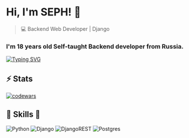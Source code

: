 # Hi, I'm SEPH! 👋

>  💻 Backend Web Developer | Django

### I'm 18 years old Self-taught Backend developer from Russia.

[![Typing SVG](https://readme-typing-svg.herokuapp.com?color=%2336BCF7&lines=Computer+science+student+in+ct+mtuci)](https://git.io/typing-svg)


## ⚡ Stats
[![codewars](https://www.codewars.com/users/oSEPH/badges/micro)](https://www.codewars.com/users/oSEPH) 

##  🎉 Skills  🎉
![Python](https://img.shields.io/badge/python-3670A0?style=for-the-badge&logo=python&logoColor=ffdd54)
![Django](https://img.shields.io/badge/django-%23092E20.svg?style=for-the-badge&logo=django&logoColor=white)
![DjangoREST](https://img.shields.io/badge/DJANGO-REST-ff1709?style=for-the-badge&logo=django&logoColor=white&color=ff1709&labelColor=gray)
![Postgres](https://img.shields.io/badge/postgres-%23316192.svg?style=for-the-badge&logo=postgresql&logoColor=white)



<!---
afseph/afseph is a ✨ special ✨ repository because its `README.md` (this file) appears on your GitHub profile.
You can click the Preview link to take a look at your changes.
--->
